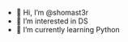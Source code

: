 - 👋 Hi, I’m @shomast3r
- 👀 I’m interested in DS
- 🌱 I’m currently learning Python

<!---
shomast3r/shomast3r is a ✨ special ✨ repository because its `README.md` (this file) appears on your GitHub profile.
You can click the Preview link to take a look at your changes.
--->
